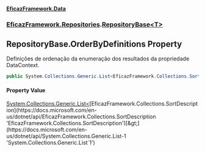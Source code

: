 #### [EficazFramework.Data](EficazFrameworkData.md 'EficazFramework Data')
### [EficazFramework.Repositories](EficazFrameworkData.md#EficazFramework.Repositories 'EficazFramework.Repositories').[RepositoryBase&lt;T&gt;](EficazFramework.Repositories/RepositoryBase_T_.md 'EficazFramework.Repositories.RepositoryBase<T>')

## RepositoryBase<T>.OrderByDefinitions Property

Definições de ordenação da enumeração dos resultados da propriedade DataContext.

```csharp
public System.Collections.Generic.List<EficazFramework.Collections.SortDescription> OrderByDefinitions { get; }
```

#### Property Value
[System.Collections.Generic.List&lt;](https://docs.microsoft.com/en-us/dotnet/api/System.Collections.Generic.List-1 'System.Collections.Generic.List`1')[EficazFramework.Collections.SortDescription](https://docs.microsoft.com/en-us/dotnet/api/EficazFramework.Collections.SortDescription 'EficazFramework.Collections.SortDescription')[&gt;](https://docs.microsoft.com/en-us/dotnet/api/System.Collections.Generic.List-1 'System.Collections.Generic.List`1')